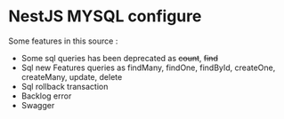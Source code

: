 # NestJS MYSQL configure

Some features in this source :

- Some sql queries has been deprecated as <span style="text-decoration: line-through;">count</span>, <span style="text-decoration: line-through;">find</span>
- Sql new Features queries as findMany, findOne, findById, createOne, createMany, update, delete
- Sql rollback transaction
- Backlog error
- Swagger
